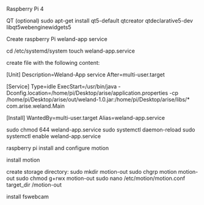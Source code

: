 Raspberry Pi 4

QT (optional)
sudo apt-get install qt5-default qtcreator qtdeclarative5-dev libqt5webenginewidgets5



Create raspberry Pi weland-app service

cd /etc/systemd/system
touch weland-app.service

create file with the following content:

[Unit]
Description=Weland-App service
After=multi-user.target

[Service]
Type=idle
ExecStart=/usr/bin/java -Dconfig.location=/home/pi/Desktop/arise/application.properties -cp /home/pi/Desktop/arise/out/weland-1.0.jar:/home/pi/Desktop/arise/libs/* com.arise.weland.Main

[Install]
WantedBy=multi-user.target
Alias=weland-app.service


sudo chmod 644 weland-app.service
sudo systemctl daemon-reload
sudo systemctl enable weland-app.service


raspberry pi install and configure motion

install motion

create storage directory:
sudo mkdir motion-out
sudo chgrp motion motion-out
sudo chmod g+rwx motion-out
sudo nano /etc/motion/motion.conf
target_dir /motion-out

install fswebcam